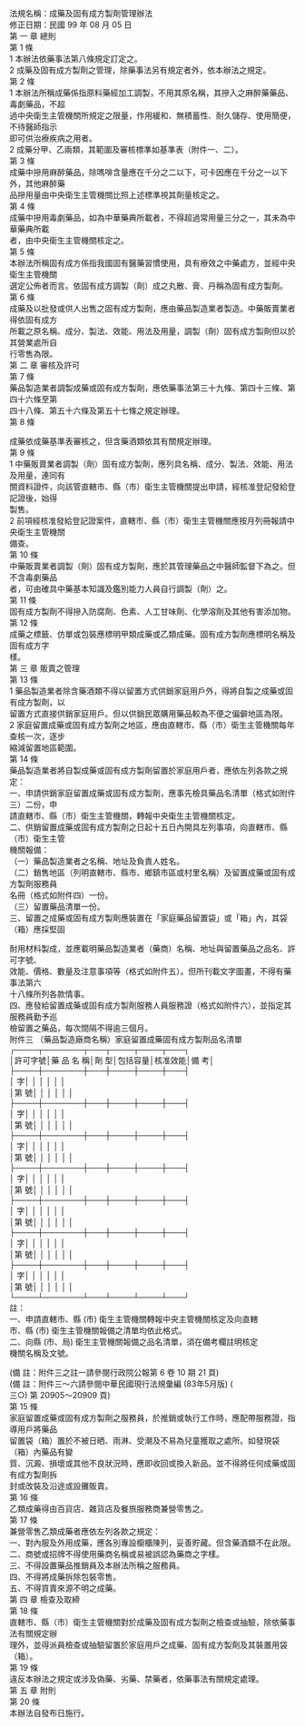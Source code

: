 法規名稱：成藥及固有成方製劑管理辦法  
修正日期：民國 99 年 08 月 05 日  
第 一 章 總則  
第 1 條  
1 本辦法依藥事法第八條規定訂定之。  
2 成藥及固有成方製劑之管理，除藥事法另有規定者外，依本辦法之規定。  
第 2 條  
1 本辦法所稱成藥係指原料藥經加工調製，不用其原名稱，其摻入之麻醉藥藥品、毒劇藥品，不超  
過中央衛生主管機關所規定之限量，作用緩和、無積蓄性、耐久儲存、使用簡便，不待醫師指示  
即可供治療疾病之用者。  
2 成藥分甲、乙兩類，其範圍及審核標準如基準表（附件一、二）。  
第 3 條  
成藥中摻用麻醉藥品，除嗎啡含量應在千分之二以下，可卡因應在千分之一以下外，其他麻醉藥  
品摻用量由中央衛生主管機關比照上述標準視其劑量核定之。  
第 4 條  
成藥中摻用毒劇藥品，如為中華藥典所載者，不得超過常用量三分之一，其未為中華藥典所載  
者，由中央衛生主管機關核定之。  
第 5 條  
本辦法所稱固有成方係指我國固有醫藥習慣使用，具有療效之中藥處方，並經中央衛生主管機關  
選定公佈者而言。依固有成方調製（劑）成之丸散、膏、丹稱為固有成方製劑。  
第 6 條  
成藥及以批發或供人出售之固有成方製劑，應由藥品製造業者製造。中藥販賣業者得依固有成方  
所載之原名稱、成分、製法、效能、用法及用量，調製（劑）固有成方製劑但以於其營業處所自  
行零售為限。  
第 二 章 審核及許可  
第 7 條  
藥品製造業者調製成藥或固有成方製劑，應依藥事法第三十九條、第四十三條、第四十六條至第  
四十八條、第五十六條及第五十七條之規定辦理。  
第 8 條  


成藥依成藥基準表審核之，但含藥酒類依其有關規定辦理。  
第 9 條  
1 中藥販賣業者調製（劑）固有成方製劑，應列具名稱、成分、製法、效能、用法及用量，連同有  
關資料證件，向該管直轄市、縣（市）衛生主管機關提出申請，經核准登記發給登記證後，始得  
製售。  
2 前項經核准發給登記證案件，直轄市、縣（市）衛生主管機關應按月列冊報請中央衛生主管機關  
備查。  
第 10 條  
中藥販賣業者調製（劑）固有成方製劑，應於其管理藥品之中醫師監督下為之。但不含毒劇藥品  
者，可由確具中藥基本知識及鑑別能力人員自行調製（劑）之。  
第 11 條  
固有成方製劑不得摻入防腐劑、色素、人工甘味劑、化學溶劑及其他有害添加物。  
第 12 條  
成藥之標籤、仿單或包裝應標明甲類成藥或乙類成藥。固有成方製劑應標明名稱及固有成方字  
樣。  
第 三 章 販賣之管理  
第 13 條  
1 藥品製造業者除含藥酒類不得以留置方式供銷家庭用戶外，得將自製之成藥或固有成方製劑，以  
留置方式直接供銷家庭用戶。但以供銷民眾購用藥品較為不便之偏僻地區為限。  
2 家庭留置成藥或固有成方製劑之地區，應由直轄市、縣（市）衛生主管機關每年查核一次，逐步  
縮減留置地區範圍。  
第 14 條  
藥品製造業者將自製成藥或固有成方製劑留置於家庭用戶者，應依左列各款之規定：  
一、申請供銷家庭留置成藥或固有成方製劑，應事先檢具藥品名清單（格式如附件三）二份，申  
請直轄市、縣（市）衛生主管機關，轉報中央衛生主管機關核定。  
二、供銷留置成藥或固有成方製劑之日起十五日內開具左列事項，向直轄市、縣（市）衛生主管  
機關報備：  
（一）藥品製造業者之名稱、地址及負責人姓名。  
（二）銷售地區（列明直轄市、縣市、鄉鎮市區或村里名稱）及留置成藥或固有成方製劑服務員  
名冊（格式如附件四）一份。  
（三）留置藥品清單一份。  
三、留置之成藥或固有成方製劑應裝置在「家庭藥品留置袋」或「箱」內，其袋（箱）應採堅固  


耐用材料製成，並應載明藥品製造業者（藥商）名稱、地址與留置藥品之品名、許可字號、  
效能、價格、數量及注意事項等（格式如附件五）。但所刊載文字圖畫，不得有藥事法第六  
十八條所列各款情事。  
四、應發給留置成藥或固有成方製劑服務人員服務證（格式如附件六），並指定其服務員勤予巡  
檢留置之藥品，每次間隔不得逾三個月。  
附件三 （藥品製造廠商名稱）家庭留置成藥固有成方製劑品名清單  
┌────┬───────┬───┬────┬────┬───┐  
│許可字號│藥 品 名 稱│劑 型│包括容量│核准效能│備 考│  
├────┼───────┼───┼────┼────┼───┤  
│ 字│ │ │ │ │ │  
│第 號│ │ │ │ │ │  
├────┼───────┼───┼────┼────┼───┤  
│ 字│ │ │ │ │ │  
│第 號│ │ │ │ │ │  
├────┼───────┼───┼────┼────┼───┤  
│ 字│ │ │ │ │ │  
│第 號│ │ │ │ │ │  
├────┼───────┼───┼────┼────┼───┤  
│ 字│ │ │ │ │ │  
│第 號│ │ │ │ │ │  
├────┼───────┼───┼────┼────┼───┤  
│ 字│ │ │ │ │ │  
│第 號│ │ │ │ │ │  
├────┼───────┼───┼────┼────┼───┤  
│ 字│ │ │ │ │ │  
│第 號│ │ │ │ │ │  
├────┼───────┼───┼────┼────┼───┤  
│ 字│ │ │ │ │ │  
│第 號│ │ │ │ │ │  
└────┴───────┴───┴────┴────┴───┘  
註：  
一、申請直轄市、縣 (市) 衛生主管機關轉報中央主管機關核定及向直轄  
市、縣 (市) 衛生主管機關報備之清單均依此格式。  
二、向縣 (市、局) 衛生主管機關報備之品名清單，須在備考欄註明核定  
機關名稱及文號。  


(備 註：附件三之註一請參閱行政院公報第 6 卷 10 期 21 頁)  
(備 註：附件三～六請參閱中華民國現行法規彙編 (83年5月版) (  
三○) 第 20905～20909 頁)  
第 15 條  
家庭留置成藥或固有成方製劑之服務員，於推銷或執行工作時，應配帶服務證，指導用戶將藥品  
留置袋（箱）置於不被日晒、雨淋、受潮及不易為兒童獲取之處所。如發現袋（箱）內藥品有變  
質、沉澱、損壞或其他不良狀況時，應即收回或換入新品。並不得將任何成藥或固有成方製劑拆  
封或改裝及沿途或設攤販賣。  
第 16 條  
乙類成藥得由百貨店、雜貨店及餐旅服務商兼營零售之。  
第 17 條  
兼營零售乙類成藥者應依左列各款之規定：  
一、對內服及外用成藥，應各別專設櫥櫃陳列，妥善貯藏。但含藥酒類不在此限。  
二、商號或招牌不得使用藥商名稱或易被誤認為藥商之字樣。  
三、不得設置藥品推銷員及本辦法所稱之服務員。  
四、不得將成藥拆除包裝零售。  
五、不得買賣來源不明之成藥。  
第 四 章 檢查及取締  
第 18 條  
直轄市、縣（市）衛生主管機關對於成藥及固有成方製劑之檢查或抽驗，除依藥事法有關規定辦  
理外，並得派員檢查或抽驗留置於家庭用戶之成藥、固有成方製劑及其裝置用袋（箱）。  
第 19 條  
違反本辦法之規定或涉及偽藥、劣藥、禁藥者，依藥事法有關規定處理。  
第 五 章 附則  
第 20 條  
本辦法自發布日施行。  


